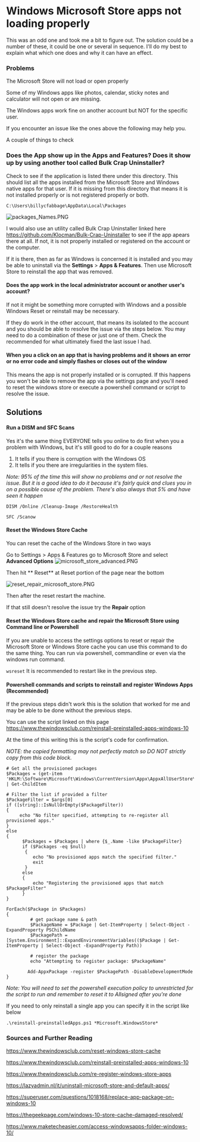 # Windows Microsoft Store apps not loading properly

This was an odd one and took me a bit to figure out. The solution could be a number of these, it could be one or several in sequence. I'll do my best to explain what which one does and why it can have an effect.

### Problems
The Microsoft Store will not load or open properly

Some of my Windows apps like photos, calendar, sticky notes and calculator will not open or are missing.

The Windows apps work fine on another account but NOT for the specific user.

If you encounter an issue like the ones above the following may help you.

A couple of things to check

### Does the App show up in the Apps and Features? Does it show up by using another tool called Bulk Crap Uninstaller?

Check to see if the application is listed there under this directory. This should list all the apps installed from the Microsoft Store and Windows native apps for that user. If it is missing from this directory that means it is not installed properly or is not registered properly or both.

`C:\Users\billycfabbage\AppData\Local\Packages`

![packages_Names.PNG](https://hypernotes.zenkit.com/api/v1/lists/2096297/files/XiPUdXDMJ)

I would also use an utility called Bulk Crap Uninstaller linked here https://github.com/Klocman/Bulk-Crap-Uninstaller to see if the app apears there at all. If not, it is not properly installed or registered on the account or the computer.

 If it is there, then as far as Windows is concerned it is installed and you may be able to uninstall via the **Settings** > **Apps & Features**. Then use Microsoft Store to reinstall the app that was removed.
 
#### Does the app work in the local administrator account or another user's account?

If not it might be something more corrupted with Windows and a possible Windows Reset or reinstall may be necessary. 

If they do work in the other account, that means its isolated to the account and you should be able to resolve the issue via the steps below. You may need to do a combination of these or just one of them. Check the recommended for what ultimately fixed the last issue I had.

#### When you a click on an app that is having problems and it shows an error or no error code and simply flashes or closes out of the window

This means the app is not properly installed or is corrupted. If this happens you won't be able to remove the app via the settings page and you'll need to reset the windows store or execute a powershell command or script to resolve the issue.

## Solutions

#### Run a DISM and SFC Scans

Yes it's the same thing EVERYONE tells you online to do first when you a problem with Windows, but it's still good to do for a couple reasons

1. It tells if you there is corruption with the Windows OS
2. It tells if you there are irregularities in the system files. 

_Note: 95% of the time this will show no problems and or not resolve the issue. But it is a good idea to do it because it's fairly quick and clues you in on a possible cause of the problem. There's also always that 5% and have seen it happen_
 
`DISM /Online /Cleanup-Image /RestoreHealth`

`SFC /Scanow`

#### Reset the Windows Store Cache

You can reset the cache of the Windows Store in two ways

Go to Settings > Apps & Features go to Microsoft Store and select **Advanced Options**
![microsoft_store_advanced.PNG](https://hypernotes.zenkit.com/api/v1/lists/2096297/files/J1sKp85JI)

Then hit ** Reset** at Reset portion of the page near the  bottom

![reset_repair_microsoft_store.PNG](https://hypernotes.zenkit.com/api/v1/lists/2096297/files/yHNkS44Q4)

Then after the reset restart the machine.

If that still doesn't resolve the issue try the **Repair** option

#### Reset the Windows Store cache and repair the Microsoft Store using Command line or Powershell

If you are unable to access the settings options to reset or repair the Microsoft Store or Windows Store cache you can use this command to do the same thing. You can run via powershell, commandline or even via the windows run command. 

`wsreset`
It is recommended to restart like in the previous step.

#### Powershell commands and scripts to reinstall and register Windows Apps (Recommended)
If the previous steps didn't work this is the solution that worked for me and may be able to be done without the previous steps.

You can use the script linked on this page 
https://www.thewindowsclub.com/reinstall-preinstalled-apps-windows-10

At the time of this writing this is the script's code for confirmation.

_NOTE: the copied formatting may not perfectly match so DO NOT strictly copy from this code block._


```
# Get all the provisioned packages 
$Packages = (get-item 
'HKLM:\Software\Microsoft\Windows\CurrentVersion\Appx\AppxAllUserStore\Applications') | Get-ChildItem 

# Filter the list if provided a filter 
$PackageFilter = $args[0] 
if ([string]::IsNullOrEmpty($PackageFilter))
{
     echo "No filter specified, attempting to re-register all provisioned apps." 
}
else
{ 
      $Packages = $Packages | where {$_.Name -like $PackageFilter}
      if ($Packages -eq $null) 
       { 
          echo "No provisioned apps match the specified filter." 
          exit
       }
      else
      { 
          echo "Registering the provisioned apps that match $PackageFilter"
      }
}

ForEach($Package in $Packages) 
{
         # get package name & path
         $PackageName = $Package | Get-ItemProperty | Select-Object -ExpandProperty PSChildName
         $PackagePath = [System.Environment]::ExpandEnvironmentVariables(($Package | Get-ItemProperty | Select-Object -ExpandProperty Path)) 

         # register the package   
         echo "Attempting to register package: $PackageName" 

        Add-AppxPackage -register $PackagePath -DisableDevelopmentMode }
```

_Note: You will need to set the powershell execution policy to unrestricted for the script to run and remember to reset it to Allsigned after you're done_

If you need to only reinstall a single app you can specify it in the script like below

`.\reinstall-preinstalledApps.ps1 *Microsoft.WindowsStore*`

### Sources and Further Reading 

https://www.thewindowsclub.com/reset-windows-store-cache

https://www.thewindowsclub.com/reinstall-preinstalled-apps-windows-10

https://www.thewindowsclub.com/re-register-windows-store-apps

https://lazyadmin.nl/it/uninstall-microsoft-store-and-default-apps/

https://superuser.com/questions/1018168/replace-app-package-on-windows-10

https://thegeekpage.com/windows-10-store-cache-damaged-resolved/

https://www.maketecheasier.com/access-windowsapps-folder-windows-10/
